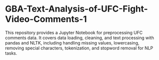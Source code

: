# GBA-Text-Analysis-of-UFC-Fight-Video-Comments-1
This repository provides a Jupyter Notebook for preprocessing UFC comments data. It covers data loading, cleaning, and text processing with pandas and NLTK, including handling missing values, lowercasing, removing special characters, tokenization, and stopword removal for NLP tasks.
